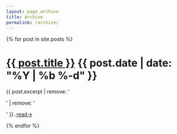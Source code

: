 ```yaml
---
layout: page_archive
title: Archive
permalink: /archive/
---
```


{% for post in site.posts %}
  <div id="post">
    <h1>
      <a href="{{ post.url | prepend: site.url }}">{{ post.title }}</a>
      <time class="date">{{ post.date | date: "%Y | %b %-d" }}</time>
    </h1>
    <p>
      {{ post.excerpt | remove: '<p>' | remove: '</p>' }}..<a class="continue" href="{{ post.url | prepend: site.url }}">read&rarr;</a>
    </p>
  <div class="empty_space_20"></div>
  </div>
{% endfor %}
